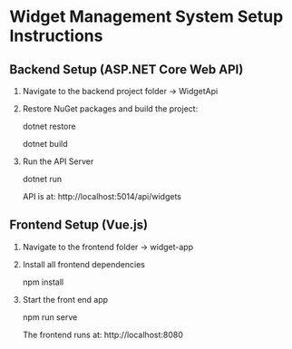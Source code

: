 # Widget Management System Setup Instructions

## Backend Setup (ASP.NET Core Web API)

1. Navigate to the backend project folder -> WidgetApi

2. Restore NuGet packages and build the project:

    dotnet restore
   
    dotnet build

4. Run the API Server

    dotnet run

    API is at:
        http://localhost:5014/api/widgets

## Frontend Setup (Vue.js)

1. Navigate to the frontend folder -> widget-app

2. Install all frontend dependencies

    npm install

3. Start the front end app

    npm run serve

    The frontend runs at:
        http://localhost:8080
